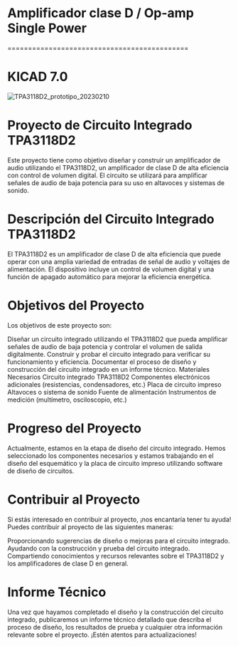 
# Amplificador clase D / Op-amp Single Power
============================================
# KICAD 7.0

![TPA3118D2_prototipo_20230210](https://user-images.githubusercontent.com/88397949/219953369-84a4f688-250c-485a-a901-abb3ea99bb6d.png)

# Proyecto de Circuito Integrado TPA3118D2
Este proyecto tiene como objetivo diseñar y construir un amplificador de audio utilizando el TPA3118D2, un amplificador de clase D de alta eficiencia con control de volumen digital. El circuito se utilizará para amplificar señales de audio de baja potencia para su uso en altavoces y sistemas de sonido.

# Descripción del Circuito Integrado TPA3118D2
El TPA3118D2 es un amplificador de clase D de alta eficiencia que puede operar con una amplia variedad de entradas de señal de audio y voltajes de alimentación. El dispositivo incluye un control de volumen digital y una función de apagado automático para mejorar la eficiencia energética.

# Objetivos del Proyecto
Los objetivos de este proyecto son:

Diseñar un circuito integrado utilizando el TPA3118D2 que pueda amplificar señales de audio de baja potencia y controlar el volumen de salida digitalmente.
Construir y probar el circuito integrado para verificar su funcionamiento y eficiencia.
Documentar el proceso de diseño y construcción del circuito integrado en un informe técnico.
Materiales Necesarios
Circuito integrado TPA3118D2
Componentes electrónicos adicionales (resistencias, condensadores, etc.)
Placa de circuito impreso
Altavoces o sistema de sonido
Fuente de alimentación
Instrumentos de medición (multímetro, osciloscopio, etc.)

# Progreso del Proyecto
Actualmente, estamos en la etapa de diseño del circuito integrado. Hemos seleccionado los componentes necesarios y estamos trabajando en el diseño del esquemático y la placa de circuito impreso utilizando software de diseño de circuitos.

# Contribuir al Proyecto
Si estás interesado en contribuir al proyecto, ¡nos encantaría tener tu ayuda! Puedes contribuir al proyecto de las siguientes maneras:

Proporcionando sugerencias de diseño o mejoras para el circuito integrado.
Ayudando con la construcción y prueba del circuito integrado.
Compartiendo conocimientos y recursos relevantes sobre el TPA3118D2 y los amplificadores de clase D en general.

# Informe Técnico
Una vez que hayamos completado el diseño y la construcción del circuito integrado, publicaremos un informe técnico detallado que describa el proceso de diseño, los resultados de prueba y cualquier otra información relevante sobre el proyecto. ¡Estén atentos para actualizaciones!
